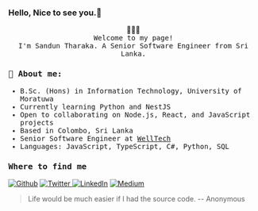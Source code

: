 ### Hello, Nice to see you.👋
<p align="center">
   👨🏽‍💻
   <br>
   <samp>
   Welcome to my page! </br>
   I'm Sandun Tharaka. A Senior Software Engineer from Sri Lanka.
   </samp>
</p>
<samp>
     <h3>💬 About me:</h3>
</samp>
<samp>
  <ul>
  <li>B.Sc. (Hons) in Information Technology, University of Moratuwa</li>
  <li>Currently learning Python and NestJS</li>
  <li>Open to collaborating on Node.js, React, and JavaScript projects</li>
  <li>Based in Colombo, Sri Lanka</li>
  <li>Senior Software Engineer at <a href="https://well.tech/">WellTech</a></li>
  <li>Languages: JavaScript, TypeScript, C#, Python, SQL</li>
</ul>

</samp>
<samp>
   <h3>Where to find me</h3>
</samp>
<p>
   <a href="https://github.com/tharakasl" target="_blank"><img alt="Github" src="https://img.shields.io/badge/GitHub-%2312100E.svg?&style=for-the-  badge&logo=Github&logoColor=white" /></a>
   <a href="https://twitter.com/Tharakaz" target="_blank"><img alt="Twitter" src="https://img.shields.io/badge/twitter-%231DA1F2.svg?&style=for-the-badge&logo=twitter&logoColor=white" />
   </a> <a href="https://www.linkedin.com/in/sanduntharaka" target="_blank"><img alt="LinkedIn" src="https://img.shields.io/badge/linkedin-%230077B5.svg?&style=for-the-badge&logo=linkedin&logoColor=white" /></a> 
   <a href="https://medium.com/@tharakaz" target="_blank"><img alt="Medium" src="https://img.shields.io/badge/medium-%2312100E.svg?&style=for-the-badge&logo=medium&logoColor=white" /></a>
</p>


> Life would be much easier if I had the source code.
> -- Anonymous
